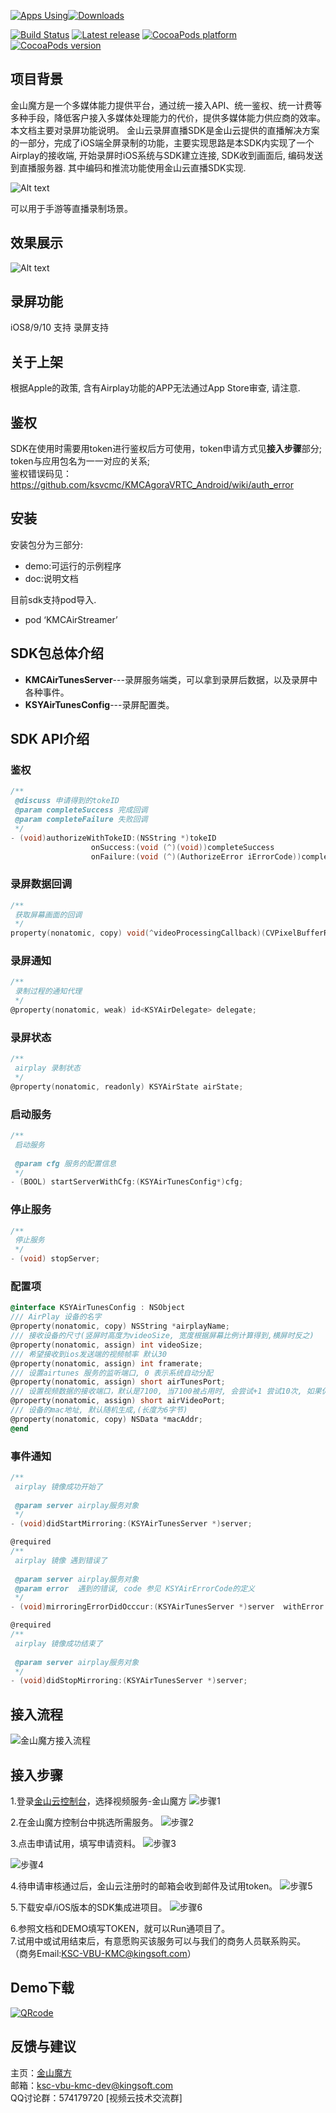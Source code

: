 
[![Apps Using](https://img.shields.io/cocoapods/at/KMCAirStreamer.svg?label=Apps%20Using%20KMCAirStreamer&colorB=28B9FE)](http://cocoapods.org/pods/KMCAirStreamer)[![Downloads](https://img.shields.io/cocoapods/dt/KMCAirStreamer.svg?label=Total%20Downloads%20KMCAirStreamer&colorB=28B9FE)](http://cocoapods.org/pods/KMCAirStreamer)

[![Build Status](https://travis-ci.org/ksvcmc/KMCAirStreamer_iOS.svg?branch=master)](https://travis-ci.org//ksvcmc/KMCAirStreamer_iOS)
[![Latest release](https://img.shields.io/github/release/ksvcmc/KMCAirStreamer_iOS.svg)](https://github.com/ksvcmc/KMCAirStreamer_iOS/releases/latest)
[![CocoaPods platform](https://img.shields.io/cocoapods/p/KMCAirStreamer.svg)](https://cocoapods.org/pods/KMCAirStreamer)
[![CocoaPods version](https://img.shields.io/cocoapods/v/KMCAirStreamer.svg?label=pod_github)](https://cocoapods.org/pods/KMCAirStreamer)

## 项目背景

金山魔方是一个多媒体能力提供平台，通过统一接入API、统一鉴权、统一计费等多种手段，降低客户接入多媒体处理能力的代价，提供多媒体能力供应商的效率。 本文档主要对录屏功能说明。
金山云录屏直播SDK是金山云提供的直播解决方案的一部分，完成了iOS端全屏录制的功能，主要实现思路是本SDK内实现了一个Airplay的接收端, 开始录屏时iOS系统与SDK建立连接, SDK收到画面后, 编码发送到直播服务器. 其中编码和推流功能使用金山云直播SDK实现.

![Alt text](https://raw.githubusercontent.com/wiki/ksvcmc/KMCAirStreamer_iOS/airplay.png)


可以用于手游等直播录制场景。
## 效果展示
![Alt text](https://raw.githubusercontent.com/wiki/ksvcmc/KMCAirStreamer_iOS/airplayimg.jpg)

## 录屏功能

 iOS8/9/10 支持
 录屏支持
## 关于上架

根据Apple的政策, 含有Airplay功能的APP无法通过App Store审查, 请注意.
## 鉴权
SDK在使用时需要用token进行鉴权后方可使用，token申请方式见**接入步骤**部分;  
token与应用包名为一一对应的关系;  
鉴权错误码见：https://github.com/ksvcmc/KMCAgoraVRTC_Android/wiki/auth_error

## 安装

安装包分为三部分:
- demo:可运行的示例程序
- doc:说明文档

目前sdk支持pod导入.
- pod ‘KMCAirStreamer’

## SDK包总体介绍
- **KMCAirTunesServer**---录屏服务端类，可以拿到录屏后数据，以及录屏中各种事件。
- **KSYAirTunesConfig**---录屏配置类。
## SDK API介绍
### 鉴权
```objectivec
/**
 @discuss 申请得到的tokeID
 @param completeSuccess 完成回调
 @param completeFailure 失败回调
 */
- (void)authorizeWithTokeID:(NSString *)tokeID
                  onSuccess:(void (^)(void))completeSuccess
                  onFailure:(void (^)(AuthorizeError iErrorCode))completeFailure;

```
### 录屏数据回调
```objectivec
/**
 获取屏幕画面的回调
 */
property(nonatomic, copy) void(^videoProcessingCallback)(CVPixelBufferRef pixelBuffer, CMTime timeInfo );

```
### 录屏通知
```objectivec
/**
 录制过程的通知代理
 */
@property(nonatomic, weak) id<KSYAirDelegate> delegate;
```
### 录屏状态
```objectivec
/**
 airplay 录制状态
 */
@property(nonatomic, readonly) KSYAirState airState;
```
### 启动服务
```objectivec
/**
 启动服务
 
 @param cfg 服务的配置信息
 */
- (BOOL) startServerWithCfg:(KSYAirTunesConfig*)cfg;
```
### 停止服务
```objectivec
/**
 停止服务
 */
- (void) stopServer;
```
### 配置项
```objectivec
@interface KSYAirTunesConfig : NSObject
/// AirPlay 设备的名字
@property(nonatomic, copy) NSString *airplayName;
/// 接收设备的尺寸(竖屏时高度为videoSize, 宽度根据屏幕比例计算得到,横屏时反之)
@property(nonatomic, assign) int videoSize;
/// 希望接收到ios发送端的视频帧率 默认30
@property(nonatomic, assign) int framerate;
/// 设置airtunes 服务的监听端口, 0 表示系统自动分配
@property(nonatomic, assign) short airTunesPort;
/// 设置视频数据的接收端口，默认是7100, 当7100被占用时, 会尝试+1 尝试10次, 如果仍然失败报告端口冲突
@property(nonatomic, assign) short airVideoPort;
/// 设备的mac地址, 默认随机生成,(长度为6字节)
@property(nonatomic, copy) NSData *macAddr;
@end
```
### 事件通知
```objectivec
/**
 airplay 镜像成功开始了
 
 @param server airplay服务对象
 */
- (void)didStartMirroring:(KSYAirTunesServer *)server;

@required
/**
 airplay 镜像 遇到错误了
 
 @param server airplay服务对象
 @param error  遇到的错误, code 参见 KSYAirErrorCode的定义
 */
- (void)mirroringErrorDidOcccur:(KSYAirTunesServer *)server  withError:(NSError *)error;

@required
/**
 airplay 镜像成功结束了
 
 @param server airplay服务对象
 */
- (void)didStopMirroring:(KSYAirTunesServer *)server;

```
## 接入流程
![金山魔方接入流程](https://raw.githubusercontent.com/wiki/ksvcmc/KMCSTFilter_Android/all.jpg "金山魔方接入流程")
## 接入步骤  
1.登录[金山云控制台]( https://console.ksyun.com)，选择视频服务-金山魔方
![步骤1](https://raw.githubusercontent.com/wiki/ksvcmc/KMCSTFilter_Android/step1.png "接入步骤1")

2.在金山魔方控制台中挑选所需服务。
![步骤2](https://raw.githubusercontent.com/wiki/ksvcmc/KMCSTFilter_Android/step2.png "接入步骤2")

3.点击申请试用，填写申请资料。
![步骤3](https://raw.githubusercontent.com/wiki/ksvcmc/KMCSTFilter_Android/step3.png "接入步骤3")

![步骤4](https://raw.githubusercontent.com/wiki/ksvcmc/KMCSTFilter_Android/step4.png "接入步骤4")

4.待申请审核通过后，金山云注册时的邮箱会收到邮件及试用token。
![步骤5](https://raw.githubusercontent.com/wiki/ksvcmc/KMCSTFilter_Android/step5.png "接入步骤5")

5.下载安卓/iOS版本的SDK集成进项目。
![步骤6](https://raw.githubusercontent.com/wiki/ksvcmc/KMCSTFilter_Android/step6.png "接入步骤6")

6.参照文档和DEMO填写TOKEN，就可以Run通项目了。  
7.试用中或试用结束后，有意愿购买该服务可以与我们的商务人员联系购买。  
（商务Email:KSC-VBU-KMC@kingsoft.com） 
## Demo下载
[![QRcode](https://static.pgyer.com/app/qrcode/TIhS)](http://www.pgyer.com/TIhS) 
## 反馈与建议  
主页：[金山魔方](https://docs.ksyun.com/read/latest/142/_book/index.html)  
邮箱：ksc-vbu-kmc-dev@kingsoft.com  
QQ讨论群：574179720 [视频云技术交流群]
